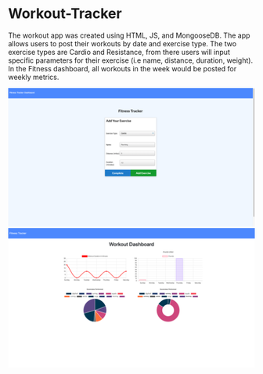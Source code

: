 # Workout-Tracker
The workout app was created using HTML, JS, and MongooseDB. The app allows users to post their workouts by date and exercise type. The two exercise types are Cardio and Resistance, from there users will input specific parameters for their exercise (i.e name, distance, duration, weight). In the Fitness dashboard, all workouts in the week would be posted for weekly metrics. 


![Image description](public/images/exercise.png)
![Image description](public/images/graph.png)